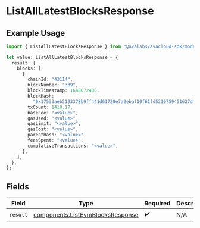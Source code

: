 # ListAllLatestBlocksResponse

## Example Usage

```typescript
import { ListAllLatestBlocksResponse } from "@avalabs/avacloud-sdk/models/operations";

let value: ListAllLatestBlocksResponse = {
  result: {
    blocks: [
      {
        chainId: "43114",
        blockNumber: "339",
        blockTimestamp: 1648672486,
        blockHash:
          "0x17533aeb5193378b9ff441d61728e7a2ebaf10f61fd5310759451627dfca2e7c",
        txCount: 1418.17,
        baseFee: "<value>",
        gasUsed: "<value>",
        gasLimit: "<value>",
        gasCost: "<value>",
        parentHash: "<value>",
        feesSpent: "<value>",
        cumulativeTransactions: "<value>",
      },
    ],
  },
};
```

## Fields

| Field                                                                                | Type                                                                                 | Required                                                                             | Description                                                                          |
| ------------------------------------------------------------------------------------ | ------------------------------------------------------------------------------------ | ------------------------------------------------------------------------------------ | ------------------------------------------------------------------------------------ |
| `result`                                                                             | [components.ListEvmBlocksResponse](../../models/components/listevmblocksresponse.md) | :heavy_check_mark:                                                                   | N/A                                                                                  |